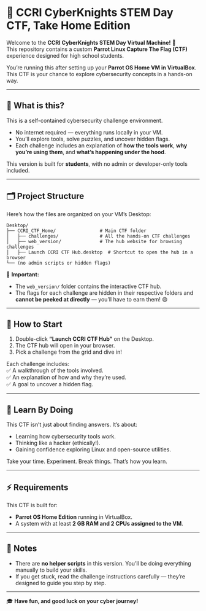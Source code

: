 # 🌟 CCRI CyberKnights STEM Day CTF, Take Home Edition

Welcome to the **CCRI CyberKnights STEM Day Virtual Machine!** 🎉  
This repository contains a custom **Parrot Linux Capture The Flag (CTF)** experience designed for high school students.  

You’re running this after setting up your **Parrot OS Home VM in VirtualBox**. This CTF is your chance to explore cybersecurity concepts in a hands-on way.

---

## 🚀 What is this?

This is a self-contained cybersecurity challenge environment.  
- No internet required — everything runs locally in your VM.  
- You’ll explore tools, solve puzzles, and uncover hidden flags.  
- Each challenge includes an explanation of **how the tools work**, **why you’re using them**, and **what’s happening under the hood**.  

This version is built for **students**, with no admin or developer-only tools included.  

---

## 🗂️ Project Structure

Here’s how the files are organized on your VM’s Desktop:  

```
Desktop/
├── CCRI_CTF_Home/                # Main CTF folder
│   ├── challenges/               # All the hands-on CTF challenges
│   ├── web_version/              # The hub website for browsing challenges
│   ├── Launch CCRI CTF Hub.desktop  # Shortcut to open the hub in a browser
└── (no admin scripts or hidden flags)
```

📝 **Important:**  
- The `web_version/` folder contains the interactive CTF hub.  
- The flags for each challenge are hidden in their respective folders and **cannot be peeked at directly** — you’ll have to earn them! 😄  

---

## 🎯 How to Start

1. Double-click **“Launch CCRI CTF Hub”** on the Desktop.  
2. The CTF hub will open in your browser.  
3. Pick a challenge from the grid and dive in!  

Each challenge includes:  
✅ A walkthrough of the tools involved.  
✅ An explanation of how and why they’re used.  
✅ A goal to uncover a hidden flag.  

---

## 🧠 Learn By Doing

This CTF isn’t just about finding answers. It’s about:  
- Learning how cybersecurity tools work.  
- Thinking like a hacker (ethically!).  
- Gaining confidence exploring Linux and open-source utilities.  

Take your time. Experiment. Break things. That’s how you learn.

---

## ⚡ Requirements

This CTF is built for:  
- **Parrot OS Home Edition** running in VirtualBox.  
- A system with at least **2 GB RAM and 2 CPUs assigned to the VM**.  

---

## 📢 Notes

- There are **no helper scripts** in this version. You’ll be doing everything manually to build your skills.  
- If you get stuck, read the challenge instructions carefully — they’re designed to guide you step by step.  

---

🎓 **Have fun, and good luck on your cyber journey!**  
